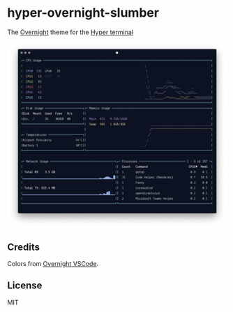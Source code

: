 # hyper-overnight-slumber

The [Overnight](https://github.com/cevr/overnight) theme for the [Hyper terminal](https://hyper.is/)

![Screenshot](screenshot.png)

## Credits

Colors from [Overnight VSCode](https://github.com/cevr/overnight).

## License

MIT
